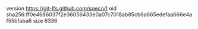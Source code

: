 version https://git-lfs.github.com/spec/v1
oid sha256:ff0e4686037f2e36056433e0a07c7018ab85cb6a665edefaa666e4af55bfaba6
size 6336
